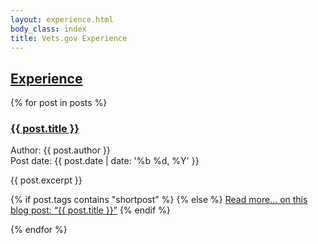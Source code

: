 ```yaml
---
layout: experience.html
body_class: index
title: Vets.gov Experience
---
```

<div id="experience" class="{{ id }}" role="main">
<div class="splash splash--blog">
<h2 class="va-headingflag"><a href="/experience/">Experience</a></h2>
</div>
<div class="primary">
<div class="row">
<div class="small-12 medium-8 medium-offset-4 large-offset-2 small-centered columns">
<div class="post">
<!-- This loops through the paginated posts -->
{% for post in posts %}
<h3 class="title"><a href="/{{ post.path }}">{{ post.title }}</a></h3>
<div class="meta">
<div class="post-author"><span class="sr-only">Author: </span>{{ post.author }}</div>
<div class="post-date"><span class="sr-only">Post date: </span>{{ post.date | date: '%b %d, %Y' }}</div>
</div>
<div class="post-preview">
<div class="content">

{{ post.excerpt }}

{% if post.tags contains "shortpost" %}
{% else %}
<a href="/{{ post.path }}">Read more...<span class="sr-only"> on this blog post: &ldquo;{{ post.title }}&rdquo;</span></a>
{% endif %}
</div>
</div>
{% endfor %}
</div>
</div>
</div>
</div>
</div>
